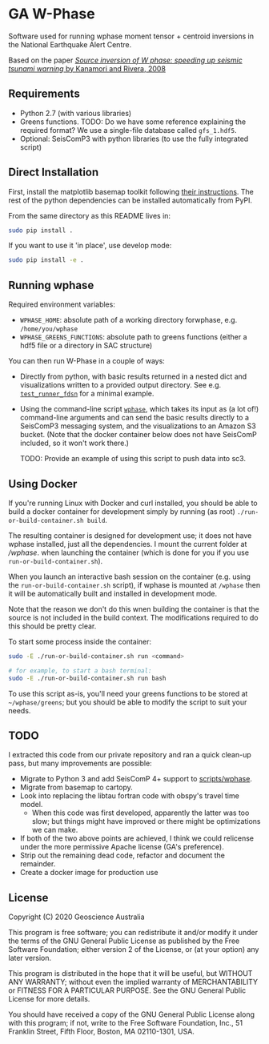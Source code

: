 # GA W-Phase

Software used for running wphase moment tensor + centroid inversions in the
National Earthquake Alert Centre.

Based on the paper [*Source inversion of W phase: speeding up seismic tsunami
warning* by Kanamori and Rivera, 2008](https://doi.org/10.1111/j.1365-246X.2008.03887.x)

## Requirements

- Python 2.7 (with various libraries)
- Greens functions. TODO: Do we have some reference explaining the required format?
  We use a single-file database called `gfs_1.hdf5`.
- Optional: SeisComP3 with python libraries (to use the fully integrated script)


## Direct Installation

First, install the matplotlib basemap toolkit following [their
instructions](https://github.com/matplotlib/basemap). The rest of the python
dependencies can be installed automatically from PyPI.

From the same directory as this README lives in:

```sh
sudo pip install .
```

If you want to use it 'in place', use develop mode:

```sh
sudo pip install -e .
```

## Running wphase

Required environment variables:

- `WPHASE_HOME`: absolute path of a working directory forwphase, e.g. `/home/you/wphase`
- `WPHASE_GREENS_FUNCTIONS`: absolute path to greens functions (either a hdf5
  file or a directory in SAC structure)

You can then run W-Phase in a couple of ways:

- Directly from python, with basic results returned in a nested dict and
  visualizations written to a provided output directory. See e.g.
  [`test_runner_fdsn`](tests/test_runner_fdsn.py) for a minimal example.
- Using the command-line script [`wphase`](scripts/wphase), which takes its
  input as (a lot of!) command-line arguments and can send the basic results
  directly to a SeisComP3 messaging system, and the visualizations to an Amazon
  S3 bucket.  (Note that the docker container below does not have SeisComP
  included, so it won't work there.)

  TODO: Provide an example of using this script to push data into sc3.


## Using Docker

If you're running Linux with Docker and curl installed, you should be able to
build a docker container for development simply by running (as root)
`./run-or-build-container.sh build`.

The resulting container is designed for development use; it does not have wphase
installed, just all the dependencies. I mount the current folder at */wphase*.
when launching the container (which is done for you if you use
`run-or-build-container.sh`).

When you launch an interactive bash session on the container (e.g. using the
`run-or-build-container.sh` script), if wphase is mounted at `/wphase` then it
will be automatically built and installed in development mode.

Note that the reason we don't do this wnen building the container is that the
source is not included in the build context. The modifications required to do
this should be pretty clear.

To start some process inside the container:

```sh
sudo -E ./run-or-build-container.sh run <command>

# for example, to start a bash terminal:
sudo -E ./run-or-build-container.sh run bash
```

To use this script as-is, you'll need your greens functions to be stored at
`~/wphase/greens`; but you should be able to modify the script to suit your
needs.


## TODO

I extracted this code from our private repository and ran a quick clean-up
pass, but many improvements are possible:

- Migrate to Python 3 and add SeisComP 4+ support to [scripts/wphase](scripts/wphase).
- Migrate from basemap to cartopy.
- Look into replacing the libtau fortran code with obspy's travel time model.
    - When this code was first developed, apparently the latter was too slow; but
      things might have improved or there might be optimizations we can make.
- If both of the two above points are achieved, I think we could relicense
  under the more permissive Apache license (GA's preference).
- Strip out the remaining dead code, refactor and document the remainder.
- Create a docker image for production use

## License

Copyright (C) 2020 Geoscience Australia

This program is free software; you can redistribute it and/or
modify it under the terms of the GNU General Public License
as published by the Free Software Foundation; either version 2
of the License, or (at your option) any later version.

This program is distributed in the hope that it will be useful,
but WITHOUT ANY WARRANTY; without even the implied warranty of
MERCHANTABILITY or FITNESS FOR A PARTICULAR PURPOSE.  See the
GNU General Public License for more details.

You should have received a copy of the GNU General Public License
along with this program; if not, write to the Free Software
Foundation, Inc., 51 Franklin Street, Fifth Floor, Boston, MA  02110-1301, USA.
